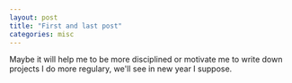 ```yaml
---
layout: post
title: "First and last post"
categories: misc
---
```


Maybe it will help me to be more disciplined or motivate me to write down projects I do more regulary, we'll see in new year I suppose.
